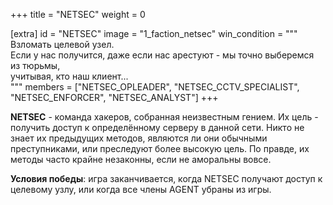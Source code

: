 +++
title = "NETSEC"
weight = 0

[extra]
id = "NETSEC"
image = "1_faction_netsec"
win_condition = """\
Взломать целевой узел. \
Если у нас получится, даже если нас арестуют - мы точно выберемся из тюрьмы, \
учитывая, кто наш клиент...\
"""
members = ["NETSEC_OPLEADER", "NETSEC_CCTV_SPECIALIST", "NETSEC_ENFORCER", "NETSEC_ANALYST"]
+++

**NETSEC** - команда хакеров, собранная неизвестным гением.
Их цель - получить доступ к определённому серверу в данной сети.
Никто не знает их предыдущих методов, являются ли они обычными преступниками, или преследуют более высокую цель.
По правде, их методы часто крайне незаконны, если не аморальны вовсе.

**Условия победы**:
игра заканчивается, когда NETSEC получают доступ к целевому узлу, или когда все члены AGENT убраны из игры.
